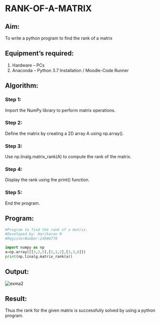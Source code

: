 # RANK-OF-A-MATRIX
## Aim:
To write a python program to find the rank of a matrix
## Equipment’s required:
1. 	Hardware – PCs
2. 	Anaconda – Python 3.7 Installation / Moodle-Code Runner
## Algorithm:
### Step 1: 
Import the NumPy library to perform matrix operations.
### Step 2: 
Define the matrix by creating a 2D array A using np.array().
### Step 3: 
Use np.linalg.matrix_rank(A) to compute the rank of the matrix.
### Step 4: 
Display the rank using the print() function.
### Step 5:
End the program.
## Program:
```python
#Program to find the rank of a matrix.
#Developed by: Hariharan M
#RegisterNumber:24900770

import numpy as np
a=np.array([[3,2,5],[1,1,2],[3,3,6]])
print(np.linalg.matrix_rank(a))
```
## Output:
![exma2](https://github.com/user-attachments/assets/ba1a299d-1b02-4404-8013-04de29555c86)

## Result:
Thus the rank for the given matrix is successfully solved by  using a python program.

